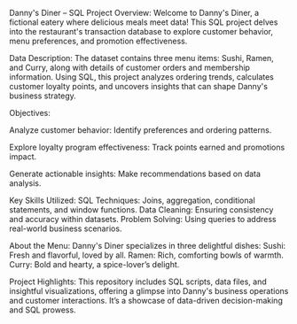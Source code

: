 
Danny's Diner – SQL Project
Overview: Welcome to Danny's Diner, a fictional eatery where delicious meals meet data! This SQL project delves into the restaurant's transaction database to explore customer behavior, menu preferences, and promotion effectiveness.

Data Description: The dataset contains three menu items: Sushi, Ramen, and Curry, along with details of customer orders and membership information. Using SQL, this project analyzes ordering trends, calculates customer loyalty points, and uncovers insights that can shape Danny's business strategy.

Objectives:

Analyze customer behavior: Identify preferences and ordering patterns.

Explore loyalty program effectiveness: Track points earned and promotions impact.

Generate actionable insights: Make recommendations based on data analysis.

Key Skills Utilized:
SQL Techniques: Joins, aggregation, conditional statements, and window functions.
Data Cleaning: Ensuring consistency and accuracy within datasets.
Problem Solving: Using queries to address real-world business scenarios.

About the Menu: Danny's Diner specializes in three delightful dishes:
Sushi: Fresh and flavorful, loved by all.
Ramen: Rich, comforting bowls of warmth.
Curry: Bold and hearty, a spice-lover’s delight.

Project Highlights: This repository includes SQL scripts, data files, and insightful visualizations, offering a glimpse into Danny's business operations and customer interactions. It’s a showcase of data-driven decision-making and SQL prowess.
